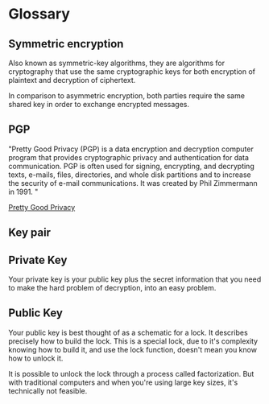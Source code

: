 # Glossary

## Symmetric encryption

Also known as symmetric-key algorithms, they are algorithms for cryptography that use the same cryptographic keys for both encryption of plaintext and decryption of ciphertext.

In comparison to asymmetric encryption, both parties require the same shared key in order to exchange encrypted messages.

## PGP


"Pretty Good Privacy (PGP) is a data encryption and decryption computer program that provides cryptographic privacy and authentication for data communication. PGP is often used for signing, encrypting, and decrypting texts, e-mails, files, directories, and whole disk partitions and to increase the security of e-mail communications. It was created by Phil Zimmermann in 1991. "

[Pretty Good Privacy](https://en.wikipedia.org/Pretty_Good_Privacy)

## Key pair



## Private Key

Your private key is your public key plus the secret information that you need to make the hard problem of decryption, into an easy problem.


## Public Key

Your public key is best thought of as a schematic for a lock. It describes precisely how to build the lock. This is a special lock, due to it's complexity knowing how to build it, and use the lock function, doesn't mean you know how to unlock it.

It is possible to unlock the lock through a process called factorization. But with traditional computers and when you're using large key sizes, it's technically not feasible.
